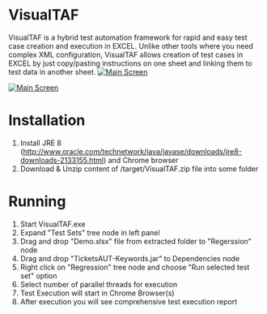 # VisualTAF 
VisualTAF is a hybrid test automation framework for rapid and easy test case creation and execution in EXCEL.
Unlike other tools where you need complex XML configuration, VisualTAF allows creation of test cases in EXCEL by just copy/pasting instructions on one sheet and linking them to test data in another sheet.
[![Main Screen](http://23.236.144.243/VisualTAFScreenshots/excellinkingtoanothersheet.png)](http://23.236.144.243/VisualTAFScreenshots/excellinkingtoanothersheet.png)

[![Main Screen](http://23.236.144.243/VisualTAFScreenshots/mainappwindows.png)](http://23.236.144.243/VisualTAFScreenshots/mainappwindows.png)

# Installation
1. Install JRE 8 (http://www.oracle.com/technetwork/java/javase/downloads/jre8-downloads-2133155.html) and Chrome browser
2. Download & Unzip content of /target/VisualTAF.zip file into some folder

# Running
1. Start VisualTAF.exe
2. Expand "Test Sets" tree node in left panel
3. Drag and drop "Demo.xlsx" file from extracted folder to "Regerssion" node
4. Drag and drop "TicketsAUT-Keywords.jar" to Dependencies node
5. Right click on "Regression" tree node and choose "Run selected test set" option
6. Select number of parallel threads for execution
7. Test Execution will start in Chrome Browser(s)
8. After execution you will see comprehensive test execution report
